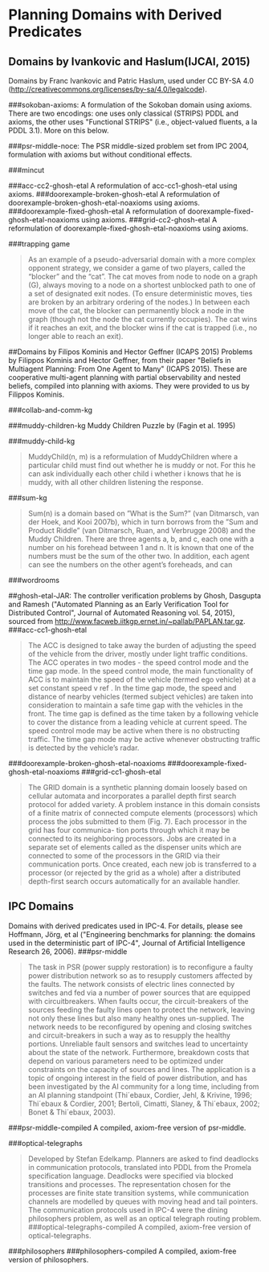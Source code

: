 # Planning Domains with Derived Predicates

## Domains by Ivankovic and Haslum(IJCAI, 2015)
Domains by Franc Ivankovic and Patric Haslum, used under CC BY-SA 4.0 (http://creativecommons.org/licenses/by-sa/4.0/legalcode).

###sokoban-axioms:
A formulation of the Sokoban domain using axioms. There are two
encodings: one uses only classical (STRIPS) PDDL and axioms, the
other uses "Functional STRIPS" (i.e., object-valued fluents, a la
PDDL 3.1). More on this below.

###psr-middle-noce:
The PSR middle-sized problem set from IPC 2004, formulation with
axioms but without conditional effects.

###mincut

###acc-cc2-ghosh-etal
A reformulation of acc-cc1-ghosh-etal using axioms.
###doorexample-broken-ghosh-etal
A reformulation of doorexample-broken-ghosh-etal-noaxioms using axioms.
###doorexample-fixed-ghosh-etal
A reformulation of doorexample-fixed-ghosh-etal-noaxioms using axioms.
###grid-cc2-ghosh-etal
A reformulation of doorexample-fixed-ghosh-etal-noaxioms using axioms.

###trapping game
>As an example of a pseudo-adversarial domain with a more
>complex opponent strategy, we consider a game of two players,
>called the “blocker” and the “cat”. The cat moves from
>node to node on a graph (G), always moving to a node on
>a shortest unblocked path to one of a set of designated exit
>nodes. (To ensure deterministic moves, ties are broken by
>an arbitrary ordering of the nodes.) In between each move
>of the cat, the blocker can permanently block a node in the
>graph (though not the node the cat currently occupies). The
>cat wins if it reaches an exit, and the blocker wins if the cat is
>trapped (i.e., no longer able to reach an exit).

##Domains by Filipos Kominis and Hector Geffner (ICAPS 2015)
Problems by Filippos Kominis and Hector Geffner, from their paper
"Beliefs in Multiagent Planning: From One Agent to Many" (ICAPS 2015).
These are cooperative multi-agent planning with partial observability
and nested beliefs, compiled into planning with axioms. They were
provided to us by Filippos Kominis.

###collab-and-comm-kg

###muddy-children-kg
Muddy Children Puzzle by (Fagin et al. 1995)

###muddy-child-kg

>MuddyChild(n, m) is a reformulation of MuddyChildren
>where a particular child must find out whether he is muddy
>or not. For this he can ask individually each other child i
>whether i knows that he is muddy, with all other children
>listening the response.

###sum-kg

>Sum(n) is a domain based on ”What is the Sum?” (van Ditmarsch,
>van der Hoek, and Kooi 2007b), which in turn borrows
>from the ”Sum and Product Riddle” (van Ditmarsch,
>Ruan, and Verbrugge 2008) and the Muddy Children. There
>are three agents a, b, and c, each one with a number on his
>forehead between 1 and n. It is known that one of the numbers
>must be the sum of the other two. In addition, each agent
>can see the numbers on the other agent’s foreheads, and can

###wordrooms

##ghosh-etal-JAR:
The controller verification problems by Ghosh, Dasgupta and Ramesh
("Automated Planning as an Early Verification Tool for Distributed
Control", Journal of Automated Reasoning vol. 54, 2015), sourced from
http://www.facweb.iitkgp.ernet.in/~pallab/PAPLAN.tar.gz.
###acc-cc1-ghosh-etal

>The ACC is designed to take away the burden of adjusting the speed of the vehicle from the driver, mostly
>under light traffic conditions. The ACC operates in two modes - the speed control mode and the time gap
>mode. In the speed control mode, the main functionality of ACC is to maintain the speed of the vehicle
>(termed ego vehicle) at a set constant speed v ref . In the time gap mode, the speed and distance of nearby
>vehicles (termed subject vehicles) are taken into consideration to maintain a safe time gap with the vehicles
>in the front. The time gap is defined as the time taken by a following vehicle to cover the distance from a
>leading vehicle at current speed. The speed control mode may be active when there is no obstructing traffic.
>The time gap mode may be active whenever obstructing traffic is detected by the vehicle’s radar.

###doorexample-broken-ghosh-etal-noaxioms
###doorexample-fixed-ghosh-etal-noaxioms
###grid-cc1-ghosh-etal

>The GRID domain is a synthetic planning domain loosely based on cellular automata and
>incorporates a parallel depth first search protocol for added variety. A problem instance in
>this domain consists of a finite matrix of connected compute elements (processors) which
>process the jobs submitted to them (Fig. 7). Each processor in the grid has four communica-
>tion ports through which it may be connected to its neighboring processors. Jobs are created
>in a separate set of elements called as the dispenser units which are connected to some of
>the processors in the GRID via their communication ports. Once created, each new job is
>transferred to a processor (or rejected by the grid as a whole) after a distributed depth-first
>search occurs automatically for an available handler.

## IPC Domains
Domains with derived predicates used in IPC-4.
For details, please see Hoffmann, Jörg, et al
("Engineering benchmarks for planning: the domains used in the deterministic part of IPC-4", Journal of Artificial Intelligence Research 26, 2006).
###psr-middle
>The task in PSR (power supply restoration) is to reconfigure a faulty power distribution
>network so as to resupply customers affected by the faults. The network consists of electric
>lines connected by switches and fed via a number of power sources that are equipped with circuitbreakers.
>When faults occur, the circuit-breakers of the sources feeding the faulty lines open to
>protect the network, leaving not only these lines but also many healthy ones un-supplied. The network
>needs to be reconfigured by opening and closing switches and circuit-breakers in such a way
>as to resupply the healthy portions. Unreliable fault sensors and switches lead to uncertainty about
>the state of the network. Furthermore, breakdown costs that depend on various parameters need to
>be optimized under constraints on the capacity of sources and lines. The application is a topic of ongoing
>interest in the field of power distribution, and has been investigated by the AI community for
>a long time, including from an AI planning standpoint (Thi´ebaux, Cordier, Jehl, & Krivine, 1996;
>Thi´ebaux & Cordier, 2001; Bertoli, Cimatti, Slaney, & Thi´ebaux, 2002; Bonet & Thi´ebaux, 2003).

###psr-middle-compiled
A compiled, axiom-free version of psr-middle.

###optical-telegraphs
> Developed by Stefan Edelkamp. Planners are asked to find deadlocks in communication protocols, translated into PDDL from the Promela specification language. Deadlocks were specified via blocked transitions and processes. The representation chosen for the processes are finite state transition systems, while communication channels are modelled by queues with moving head and tail pointers. The communication protocols used in IPC-4 were the dining philosophers problem, as well as an optical telegraph routing problem.
###optical-telegraphs-compiled
A compiled, axiom-free version of optical-telegraphs.

###philosophers
###philosophers-compiled
A compiled, axiom-free version of philosophers.
